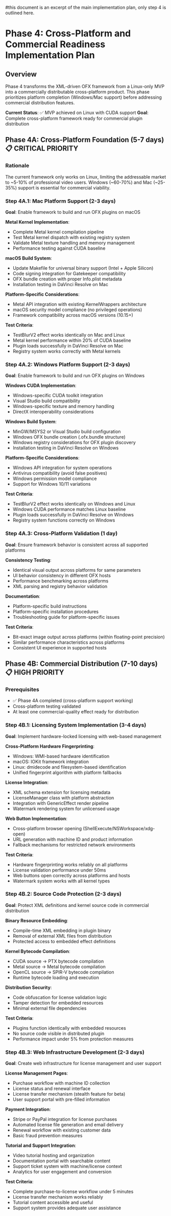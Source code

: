 #this document is an excerpt of the main implementation plan, only step 4 is outlined here.



# Phase 4: Cross-Platform and Commercial Readiness Implementation Plan

## Overview

Phase 4 transforms the XML-driven OFX framework from a Linux-only MVP into a commercially distributable cross-platform product. This phase prioritizes platform completion (Windows/Mac support) before addressing commercial distribution features.

**Current Status**: ✅ MVP achieved on Linux with CUDA support
**Goal**: Complete cross-platform framework ready for commercial plugin distribution

## Phase 4A: Cross-Platform Foundation (5-7 days) 📋 **CRITICAL PRIORITY**

### Rationale
The current framework only works on Linux, limiting the addressable market to ~5-10% of professional video users. Windows (~60-70%) and Mac (~25-35%) support is essential for commercial viability.

### Step 4A.1: Mac Platform Support (2-3 days)

**Goal**: Enable framework to build and run OFX plugins on macOS

**Metal Kernel Implementation**:
- Complete Metal kernel compilation pipeline
- Test Metal kernel dispatch with existing registry system
- Validate Metal texture handling and memory management
- Performance testing against CUDA baseline

**macOS Build System**:
- Update Makefile for universal binary support (Intel + Apple Silicon)
- Code signing integration for Gatekeeper compatibility
- OFX bundle creation with proper Info.plist metadata
- Installation testing in DaVinci Resolve on Mac

**Platform-Specific Considerations**:
- Metal API integration with existing KernelWrappers architecture
- macOS security model compliance (no privileged operations)
- Framework compatibility across macOS versions (10.15+)

**Test Criteria**:
- TestBlurV2 effect works identically on Mac and Linux
- Metal kernel performance within 20% of CUDA baseline
- Plugin loads successfully in DaVinci Resolve on Mac
- Registry system works correctly with Metal kernels

### Step 4A.2: Windows Platform Support (2-3 days)

**Goal**: Enable framework to build and run OFX plugins on Windows

**Windows CUDA Implementation**:
- Windows-specific CUDA toolkit integration
- Visual Studio build compatibility
- Windows-specific texture and memory handling
- DirectX interoperability considerations

**Windows Build System**:
- MinGW/MSYS2 or Visual Studio build configuration
- Windows OFX bundle creation (.ofx.bundle structure)
- Windows registry considerations for OFX plugin discovery
- Installation testing in DaVinci Resolve on Windows

**Platform-Specific Considerations**:
- Windows API integration for system operations
- Antivirus compatibility (avoid false positives)
- Windows permission model compliance
- Support for Windows 10/11 variations

**Test Criteria**:
- TestBlurV2 effect works identically on Windows and Linux
- Windows CUDA performance matches Linux baseline
- Plugin loads successfully in DaVinci Resolve on Windows
- Registry system functions correctly on Windows

### Step 4A.3: Cross-Platform Validation (1 day)

**Goal**: Ensure framework behavior is consistent across all supported platforms

**Consistency Testing**:
- Identical visual output across platforms for same parameters
- UI behavior consistency in different OFX hosts
- Performance benchmarking across platforms
- XML parsing and registry behavior validation

**Documentation**:
- Platform-specific build instructions
- Platform-specific installation procedures
- Troubleshooting guide for platform-specific issues

**Test Criteria**:
- Bit-exact image output across platforms (within floating-point precision)
- Similar performance characteristics across platforms
- Consistent UI experience in supported hosts

## Phase 4B: Commercial Distribution (7-10 days) 📋 **HIGH PRIORITY**

### Prerequisites
- ✅ Phase 4A completed (cross-platform support working)
- Cross-platform testing validated
- At least one commercial-quality effect ready for distribution

### Step 4B.1: Licensing System Implementation (3-4 days)

**Goal**: Implement hardware-locked licensing with web-based management

**Cross-Platform Hardware Fingerprinting**:
- Windows: WMI-based hardware identification
- macOS: IOKit framework integration
- Linux: dmidecode and filesystem-based identification
- Unified fingerprint algorithm with platform fallbacks

**License Integration**:
- XML schema extension for licensing metadata
- LicenseManager class with platform abstraction
- Integration with GenericEffect render pipeline
- Watermark rendering system for unlicensed usage

**Web Button Implementation**:
- Cross-platform browser opening (ShellExecute/NSWorkspace/xdg-open)
- URL generation with machine ID and product information
- Fallback mechanisms for restricted network environments

**Test Criteria**:
- Hardware fingerprinting works reliably on all platforms
- License validation performance under 50ms
- Web buttons open correctly across platforms and hosts
- Watermark system works with all kernel types

### Step 4B.2: Source Code Protection (2-3 days)

**Goal**: Protect XML definitions and kernel source code in commercial distribution

**Binary Resource Embedding**:
- Compile-time XML embedding in plugin binary
- Removal of external XML files from distribution
- Protected access to embedded effect definitions

**Kernel Bytecode Compilation**:
- CUDA source → PTX bytecode compilation
- Metal source → Metal bytecode compilation
- OpenCL source → SPIR-V bytecode compilation
- Runtime bytecode loading and execution

**Distribution Security**:
- Code obfuscation for license validation logic
- Tamper detection for embedded resources
- Minimal external file dependencies

**Test Criteria**:
- Plugins function identically with embedded resources
- No source code visible in distributed plugin
- Performance impact under 5% from protection measures

### Step 4B.3: Web Infrastructure Development (2-3 days)

**Goal**: Create web infrastructure for license management and user support

**License Management Pages**:
- Purchase workflow with machine ID collection
- License status and renewal interface
- License transfer mechanism (stealth feature for beta)
- User support portal with pre-filled information

**Payment Integration**:
- Stripe or PayPal integration for license purchases
- Automated license file generation and email delivery
- Renewal workflow with existing customer data
- Basic fraud prevention measures

**Tutorial and Support Integration**:
- Video tutorial hosting and organization
- Documentation portal with searchable content
- Support ticket system with machine/license context
- Analytics for user engagement and conversion

**Test Criteria**:
- Complete purchase-to-license workflow under 5 minutes
- License transfer mechanism works reliably
- Tutorial content accessible and useful
- Support system provides adequate user assistance